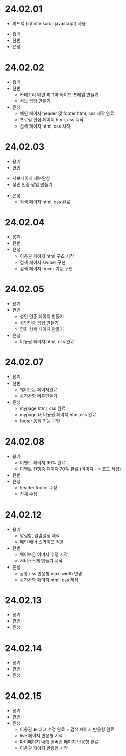 # 24.02.01
- 피드백 (infinite scroll javascript) 사용
* 용기
* 현빈
* 은성
# 24.02.02
* 용기
* 현빈
    - 카테고리  메인 피그마 와이드 프레임 만들기
    - 서브 팝업 만들기
* 은성
    - 메인 페이지 header 및 footer html, css 제작 완료
    - 프로필 편집 페이지 html, css 시작
    - 검색 페이지 html, css 시작
# 24.02.03
* 용기
* 현빈
- 서브페이지 세부완성
- 성인 인증 팝업 만들기 
* 은성
    - 검색 페이지 html, css 완료
# 24.02.04
* 용기
* 현빈
* 은성
    - 이용권 페이지 html 구조 시작
    - 검색 페이지 swiper 구현
    - 검색 페이지 hover 기능 구현
# 24.02.05
* 용기
* 현빈
    - 성인 인증 페이지 만들기
    -  성인인증 팝업 만들기
    -  영화 상세 페이지 만들기
* 은성
    - 이용권 페이지 html, css 완료
# 24.02.07
* 용기
* 현빈 
    - 웨이브온 페이지완료
    - 공지사항 버튼만들기
* 은성
    - mypage html, css 완료
    - mypage 내 이용권 페이지 html,css 완료
    - footer 동적 기능 구현
# 24.02.08
* 용기 
    - 이벤트 페이지 90% 완료
    - 이벤트 진행중 페이지 70% 완료 (이미지 - > 코드 작업)
* 현빈
* 은성
    - header footer 수정
    - 전체 수정
# 24.02.12
* 용기
    - 알림함, 알림설정 제작
    - 메인 배너 스와이프 적용
* 현빈
    - 웨이브온 이미지 수정 시작
    - 서비스소개 만들기 시작
* 은성
    - 공통 css 반응형 max-width 변경
    - 공지사항 페이지 html, css 제작
# 24.02.13
* 용기
* 현빈
* 은성
# 24.02.14
* 용기
* 현빈
* 은성
# 24.02.15
* 용기
* 현빈
* 은성
    - 이용권 표 태그 수정 완료
    = 검색 페이지 반응형 완료
    - live 페이지 반응형 시작
    - 마이페이지 내에 멤버쉽 페이지 반응형 완료
    - 이용권 페이지 반응형 시작
